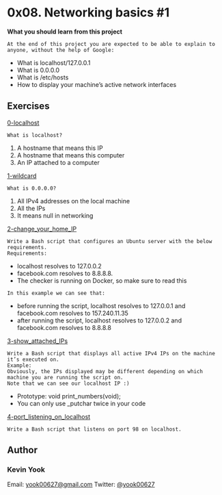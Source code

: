 # 0x08. Networking basics #1

**What you should learn from this project**

    At the end of this project you are expected to be able to explain to anyone, without the help of Google:

* What is localhost/127.0.0.1
* What is 0.0.0.0
* What is /etc/hosts
* How to display your machine’s active network interfaces

## Exercises

[0-localhost](./0-localhost)
```
What is localhost?
```
1. A hostname that means this IP
2. A hostname that means this computer
3. An IP attached to a computer

[1-wildcard](./1-wildcard)
```
What is 0.0.0.0?
```
1. All IPv4 addresses on the local machine
2. All the IPs
3. It means null in networking

[2-change_your_home_IP](./2-change_your_home_IP)
```
Write a Bash script that configures an Ubuntu server with the below requirements.
Requirements:
```
* localhost resolves to 127.0.0.2
* facebook.com resolves to 8.8.8.8.
* The checker is running on Docker, so make sure to read this
```
In this example we can see that:
```
* before running the script, localhost resolves to 127.0.0.1 and facebook.com resolves to 157.240.11.35
* after running the script, localhost resolves to 127.0.0.2 and facebook.com resolves to 8.8.8.8

[3-show_attached_IPs](./3-show_attached_IPs)
```
Write a Bash script that displays all active IPv4 IPs on the machine it’s executed on.
Example:
Obviously, the IPs displayed may be different depending on which machine you are running the script on.
Note that we can see our localhost IP :)
```
* Prototype: void print_numbers(void);
* You can only use _putchar twice in your code

[4-port_listening_on_localhost](./4-port_listening_on_localhost)
```
Write a Bash script that listens on port 98 on localhost.
```

## Author
### Kevin Yook 
Email: <yook00627@gmail.com> Twitter: [@yook00627](https://twitter.com/yook00627)
